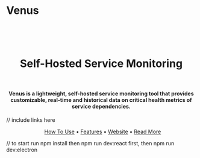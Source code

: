 # Venus

<h1 align="center">
  <br>
  <br>
Self-Hosted Service Monitoring
<br>
<br>
</h1>

<h4 align="center">Venus is a lightweight, self-hosted service monitoring tool that provides customizable, real-time and historical data on critical health metrics of service dependencies.
</h4>

// include links here
<br>
<p align="center">

</p>

<p align="center">
  <a href="#how-to-use">How To Use</a> • <a href="#features">Features</a> • <a href="https://">Website</a> • <a href="#read-more">Read More</a>
</p>

// to start run npm install then npm run dev:react first, then npm run dev:electron
